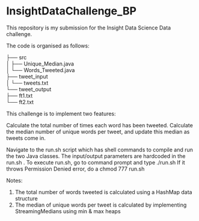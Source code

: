 # InsightDataChallenge_BP

This repository is my submission for the Insight Data  Science Data challenge. 

The code is organised as follows:


├── src  
│   ├── Unique_Median.java  
│   └── Words_Tweeted.java  
├── tweet_input  
│   └── tweets.txt  
└── tweet_output  
    ├── ft1.txt  
    └── ft2.txt  

This challenge is to implement two features:

Calculate the total number of times each word has been tweeted.
Calculate the median number of unique words per tweet, and update this median as tweets come in.

Navigate to the run.sh script which has shell commands to compile and run the two Java classes. 
The input/output parameters are hardcoded in the run.sh . 
To execute run.sh, go to command prompt and type ./run.sh
If it throws Permission Denied error, do a chmod 777 run.sh

Notes:
1) The total number of words tweeted is calculated using a HashMap data structure
2) The median of unique words per tweet is calculated by implementing StreamingMedians using min & max heaps
